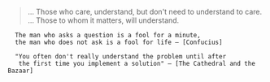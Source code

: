 > ... Those who care, understand, but don't need to understand to care.
> ... Those to whom it matters, will understand.
  
```text
  The man who asks a question is a fool for a minute, 
  the man who does not ask is a fool for life — [Confucius]
```
```text
  "You often don't really understand the problem until after 
   the first time you implement a solution" — [The Cathedral and the Bazaar]
```

<!---
fenderOne/fenderOne is a ✨ special ✨ repository because its `README.md` (this file) appears on your GitHub profile.
You can click the Preview link to take a look at your changes.
--->
